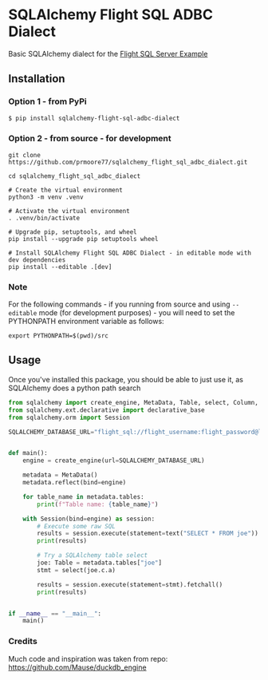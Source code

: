 # SQLAlchemy Flight SQL ADBC Dialect 

Basic SQLAlchemy dialect for the [Flight SQL Server Example](https://github.com/voltrondata/flight-sql-server-example)

## Installation

### Option 1 - from PyPi
```sh
$ pip install sqlalchemy-flight-sql-adbc-dialect
```

### Option 2 - from source - for development
```shell
git clone https://github.com/prmoore77/sqlalchemy_flight_sql_adbc_dialect.git

cd sqlalchemy_flight_sql_adbc_dialect

# Create the virtual environment
python3 -m venv .venv

# Activate the virtual environment
. .venv/bin/activate

# Upgrade pip, setuptools, and wheel
pip install --upgrade pip setuptools wheel

# Install SQLAlchemy Flight SQL ADBC Dialect - in editable mode with dev dependencies
pip install --editable .[dev]
```

### Note
For the following commands - if you running from source and using `--editable` mode (for development purposes) - you will need to set the PYTHONPATH environment variable as follows:
```shell
export PYTHONPATH=$(pwd)/src
```

## Usage

Once you've installed this package, you should be able to just use it, as SQLAlchemy does a python path search

```python
from sqlalchemy import create_engine, MetaData, Table, select, Column, DateTime, func, text
from sqlalchemy.ext.declarative import declarative_base
from sqlalchemy.orm import Session

SQLALCHEMY_DATABASE_URL="flight_sql://flight_username:flight_password@localhost:31337?disableCertificateVerification=True&useEncryption=True"


def main():
    engine = create_engine(url=SQLALCHEMY_DATABASE_URL)

    metadata = MetaData()
    metadata.reflect(bind=engine)

    for table_name in metadata.tables:
        print(f"Table name: {table_name}")

    with Session(bind=engine) as session:
        # Execute some raw SQL
        results = session.execute(statement=text("SELECT * FROM joe")).fetchall()
        print(results)

        # Try a SQLAlchemy table select
        joe: Table = metadata.tables["joe"]
        stmt = select(joe.c.a)

        results = session.execute(statement=stmt).fetchall()
        print(results)


if __name__ == "__main__":
    main()
```

### Credits
Much code and inspiration was taken from repo: https://github.com/Mause/duckdb_engine
